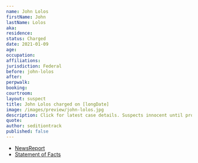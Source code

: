 ```yaml
---
name: John Lolos
firstName: John
lastName: Lolos
aka:
residence:
status: Charged
date: 2021-01-09
age:
occupation:
affiliations:
jurisdiction: Federal
before: john-lolos
after:
perpwalk:
booking:
courtroom:
layout: suspect
title: John Lolos charged on [longDate]
image: /images/preview/john-lolos.jpg
description: Click for latest case details. Suspects innocent until proven guilty.
quote:
author: seditiontrack
published: false
---
```


- [NewsReport]()
- [Statement of Facts](https://www.justice.govhttps://extremism.gwu.edu/sites/g/files/zaxdzs2191/f/John%20Lolos%20Statement%20of%20Facts.pdf)

